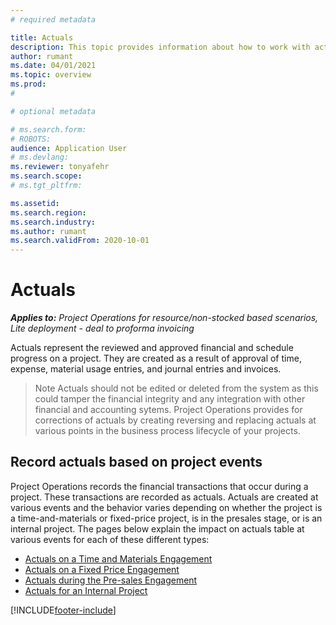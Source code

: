 ```yaml
---
# required metadata

title: Actuals 
description: This topic provides information about how to work with actuals in Microsoft Dynamics 365 Project Operations.
author: rumant
ms.date: 04/01/2021
ms.topic: overview
ms.prod: 
#

# optional metadata

# ms.search.form: 
# ROBOTS: 
audience: Application User
# ms.devlang: 
ms.reviewer: tonyafehr
ms.search.scope: 
# ms.tgt_pltfrm: 

ms.assetid: 
ms.search.region: 
ms.search.industry: 
ms.author: rumant
ms.search.validFrom: 2020-10-01
---
```


# Actuals 

_**Applies to:** Project Operations for resource/non-stocked based scenarios, Lite deployment - deal to proforma invoicing_

Actuals represent the reviewed and approved financial and schedule progress on a project. They are created as a result of approval of time, expense, material usage entries, and journal entries and invoices. 
> Note
> Actuals should not be edited or deleted from the system as this could tamper the financial integrity and any integration with other financial and accounting sytems. Project Operations provides for corrections of actuals by creating reversing and replacing actuals at various points in the business process lifecycle of your projects. 


## Record actuals based on project events

Project Operations records the financial transactions that occur during a project. These transactions are recorded as actuals. Actuals are created at various events and the behavior varies depending on whether the project is a time-and-materials or fixed-price project, is in the presales stage, or is an internal project.
The pages below explain the impact on actuals table at various events for each of these different types:

- [Actuals on a Time and Materials Engagement](ActualonTM.md) 
- [Actuals on a Fixed Price Engagement](ActualonFP.md) 
- [Actuals during the Pre-sales Engagement](ActualonFP.md) 
- [Actuals for an Internal Project](ActualonFP.md) 



[!INCLUDE[footer-include](../includes/footer-banner.md)]
